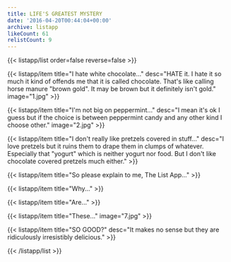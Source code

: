 ```yaml
---
title: LIFE'S GREATEST MYSTERY
date: '2016-04-20T00:44:04+00:00'
archive: listapp
likeCount: 61
relistCount: 9
---
```


<!--more-->

{{< listapp/list order=false reverse=false >}}

   {{< listapp/item title="I hate white chocolate..."
      desc="HATE it. I hate it so much it kind of offends me that it is called chocolate. That's like calling horse manure \"brown gold\". It may be brown but it definitely isn't gold."
      image="1.jpg" >}}

   {{< listapp/item title="I'm not big on peppermint..."
      desc="I mean it's ok I guess but if the choice is between peppermint candy and any other kind I choose other."
      image="2.jpg" >}}

   {{< listapp/item title="I don't really like pretzels covered in stuff..."
      desc="I love pretzels but it ruins them to drape them in clumps of whatever. Especially that \"yogurt\" which is neither yogurt nor food. But I don't like chocolate covered pretzels much either." >}}

   {{< listapp/item title="So please explain to me, The List App..." >}}

   {{< listapp/item title="Why..." >}}

   {{< listapp/item title="Are..." >}}

   {{< listapp/item title="These..."
      image="7.jpg" >}}

   {{< listapp/item title="SO GOOD?"
      desc="It makes no sense but they are ridiculously irresistibly delicious." >}}

{{< /listapp/list >}}
